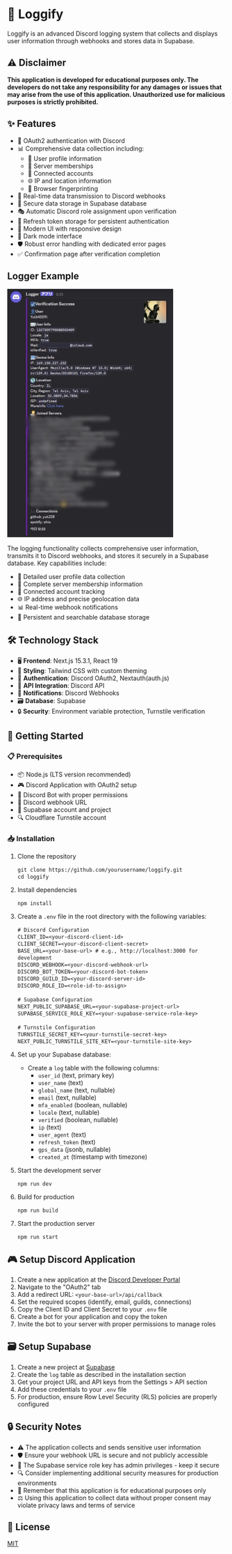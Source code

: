 # 🔰 Loggify

Loggify is an advanced Discord logging system that collects and displays user information through webhooks and stores data in Supabase.

## ⚠️ Disclaimer

**This application is developed for educational purposes only. The developers do not take any responsibility for any damages or issues that may arise from the use of this application. Unauthorized use for malicious purposes is strictly prohibited.**

## ✨ Features

- 🔐 OAuth2 authentication with Discord
- 📊 Comprehensive data collection including:
  - 👤 User profile information
  - 🏢 Server memberships
  - 🔗 Connected accounts
  - 🌐 IP and location information
  - 📱 Browser fingerprinting
- 📡 Real-time data transmission to Discord webhooks
- 💾 Secure data storage in Supabase database
- 🎭 Automatic Discord role assignment upon verification
- 🔄 Refresh token storage for persistent authentication
- 🚀 Modern UI with responsive design
- 🌙 Dark mode interface
- 🛡️ Robust error handling with dedicated error pages
- ✅ Confirmation page after verification completion

## Logger Example
![Logger Example](https://raw.githubusercontent.com/yuk228/loggify/refs/heads/main/assets/logger.png)

The logging functionality collects comprehensive user information, transmits it to Discord webhooks, and stores it securely in a Supabase database. Key capabilities include:

- 👤 Detailed user profile data collection
- 🏢 Complete server membership information
- 🔗 Connected account tracking
- 🌐 IP address and precise geolocation data
- 📊 Real-time webhook notifications
- 💾 Persistent and searchable database storage

## 🛠️ Technology Stack

- 🖥️ **Frontend**: Next.js 15.3.1, React 19
- 🎨 **Styling**: Tailwind CSS with custom theming
- 🔑 **Authentication**: Discord OAuth2, Nextauth(auth.js)
- 🔄 **API Integration**: Discord API
- 📨 **Notifications**: Discord Webhooks
- 🗃️ **Database**: Supabase
- 🔒 **Security**: Environment variable protection, Turnstile verification

## 🚀 Getting Started

### 📋 Prerequisites

- 📦 Node.js (LTS version recommended)
- 🎮 Discord Application with OAuth2 setup
- 🤖 Discord Bot with proper permissions
- 📢 Discord webhook URL
- 🔋 Supabase account and project
- 🔍 Cloudflare Turnstile account

### 📥 Installation

1. Clone the repository
   ```
   git clone https://github.com/yourusername/loggify.git
   cd loggify
   ```

2. Install dependencies
   ```
   npm install
   ```

3. Create a `.env` file in the root directory with the following variables:
   ```
   # Discord Configuration
   CLIENT_ID=<your-discord-client-id>
   CLIENT_SECRET=<your-discord-client-secret>
   BASE_URL=<your-base-url> # e.g., http://localhost:3000 for development
   DISCORD_WEBHOOK=<your-discord-webhook-url>
   DISCORD_BOT_TOKEN=<your-discord-bot-token>
   DISCORD_GUILD_ID=<your-discord-server-id>
   DISCORD_ROLE_ID=<role-id-to-assign>
   
   # Supabase Configuration
   NEXT_PUBLIC_SUPABASE_URL=<your-supabase-project-url>
   SUPABASE_SERVICE_ROLE_KEY=<your-supabase-service-role-key>
   
   # Turnstile Configuration
   TURNSTILE_SECRET_KEY=<your-turnstile-secret-key>
   NEXT_PUBLIC_TURNSTILE_SITE_KEY=<your-turnstile-site-key>
   ```

4. Set up your Supabase database:
   - Create a `log` table with the following columns:
     - `user_id` (text, primary key)
     - `user_name` (text)
     - `global_name` (text, nullable)
     - `email` (text, nullable)
     - `mfa_enabled` (boolean, nullable)
     - `locale` (text, nullable)
     - `verified` (boolean, nullable)
     - `ip` (text)
     - `user_agent` (text)
     - `refresh_token` (text)
     - `gps_data` (jsonb, nullable)
     - `created_at` (timestamp with timezone)

5. Start the development server
   ```
   npm run dev
   ```

6. Build for production
   ```
   npm run build
   ```

7. Start the production server
   ```
   npm run start
   ```

## 🎮 Setup Discord Application

1. Create a new application at the [Discord Developer Portal](https://discord.com/developers/applications)
2. Navigate to the "OAuth2" tab
3. Add a redirect URL: `<your-base-url>/api/callback`
4. Set the required scopes (identify, email, guilds, connections)
5. Copy the Client ID and Client Secret to your `.env` file
6. Create a bot for your application and copy the token
7. Invite the bot to your server with proper permissions to manage roles

## 🗃️ Setup Supabase

1. Create a new project at [Supabase](https://supabase.com)
2. Create the `log` table as described in the installation section
3. Get your project URL and API keys from the Settings > API section
4. Add these credentials to your `.env` file
5. For production, ensure Row Level Security (RLS) policies are properly configured

## 🔒 Security Notes

- ⚠️ The application collects and sends sensitive user information
- 🛡️ Ensure your webhook URL is secure and not publicly accessible
- 🔐 The Supabase service role key has admin privileges - keep it secure
- 🔍 Consider implementing additional security measures for production environments
- 🚫 Remember that this application is for educational purposes only
- ⚖️ Using this application to collect data without proper consent may violate privacy laws and terms of service

## 📜 License

[MIT](LICENSE)
